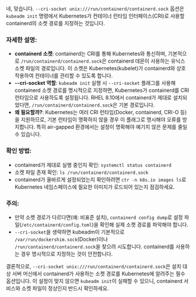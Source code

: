 네, 맞습니다. `--cri-socket unix:///run/containerd/containerd.sock` 옵션은 `kubeadm init` 명령에서 Kubernetes가 컨테이너 런타임 인터페이스(CRI)로 사용할 containerd의 소켓 경로를 지정하는 것입니다. 

### 자세한 설명:
- **containerd 소켓**: containerd는 CRI를 통해 Kubernetes와 통신하며, 기본적으로 `/run/containerd/containerd.sock`은 containerd 데몬이 사용하는 유닉스 소켓 파일의 경로입니다. 이 소켓은 Kubernetes(kubelet)가 containerd와 상호작용하여 컨테이너를 관리할 수 있도록 합니다.
- **--cri-socket 역할**: `kubeadm init` 실행 시 `--cri-socket` 플래그를 사용해 containerd 소켓 경로를 명시적으로 지정하면, Kubernetes가 containerd를 CRI 런타임으로 사용하도록 설정됩니다. RHEL 8.10에서 containerd가 제대로 설치되었다면, `/run/containerd/containerd.sock`은 기본 경로입니다.
- **왜 필요할까?**: Kubernetes는 여러 CRI 런타임(Docker, containerd, CRI-O 등)을 지원하므로, 기본 런타임이 명확하지 않을 경우 이 플래그로 명시해야 오류를 방지합니다. 특히 air-gapped 환경에서는 설정이 명확해야 예기치 않은 문제를 줄일 수 있습니다.

### 확인 방법:
- containerd가 제대로 실행 중인지 확인: `systemctl status containerd`
- 소켓 파일 존재 확인: `ls /run/containerd/containerd.sock`
- containerd가 올바르게 설정되었는지 확인하려면 `ctr -n k8s.io images ls`로 Kubernetes 네임스페이스에 필요한 이미지가 로드되어 있는지 점검하세요.

### 주의:
- 만약 소켓 경로가 다르다면(예: 비표준 설치), `containerd config dump`로 설정 파일(`/etc/containerd/config.toml`)을 확인해 실제 소켓 경로를 파악해야 합니다.
- `--cri-socket`을 생략하면 kubeadm이 기본적으로 `/var/run/dockershim.sock`(Docker)이나 `/run/containerd/containerd.sock`을 찾으려 시도합니다. containerd를 사용하는 경우 명시적으로 지정하는 것이 안전합니다.

결론적으로, `--cri-socket unix:///run/containerd/containerd.sock`은 설치 대상 서버 머신에서 containerd가 사용하는 소켓 경로를 Kubernetes에 알려주는 필수 옵션입니다. 이 설정이 맞지 않으면 `kubeadm init`이 실패할 수 있으니, containerd 서비스와 소켓 파일이 정상인지 반드시 확인하세요.